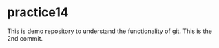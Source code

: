 # practice14
This is demo repository to understand the functionality of git.
This is the 2nd commit. 
